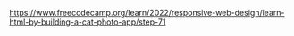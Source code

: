 https://www.freecodecamp.org/learn/2022/responsive-web-design/learn-html-by-building-a-cat-photo-app/step-71
